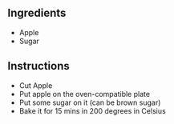 ## Ingredients

- Apple
- Sugar

## Instructions

- Cut Apple
- Put apple on the oven-compatible plate
- Put some sugar on it (can be brown sugar) 
- Bake it for 15 mins in 200 degrees in Celsius
